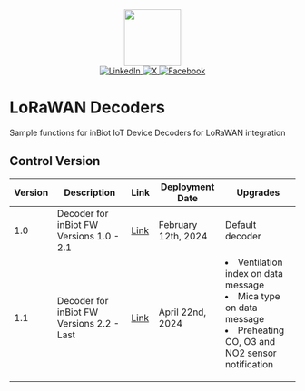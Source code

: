<div id="header" align="center">
  <img src="https://github.com/inBiot-dev/lora-decoders/assets/115996960/785bc6ec-1c10-465e-8f5f-3c91c01f8c28" width="100"/>
</div>
<div id="badges" align="center">
  <a href="https://www.linkedin.com/company/inbiot/">
    <img src="https://img.shields.io/badge/LinkedIn-blue?style=for-the-badge&logo=linkedin&logoColor=white" alt="LinkedIn"/>
  </a>
  <a href="https://twitter.com/inbiot_es">
    <img src="https://img.shields.io/badge/-black?style=for-the-badge&logo=X&logoColor=white" alt="X"/>
  </a>
  <a href="https://www.facebook.com/inBiot.es/">
    <img src="https://img.shields.io/badge/Facebook-blue?style=for-the-badge&logo=facebook&logoColor=white" alt="Facebook"/>
  </a>
</div>

# LoRaWAN Decoders

Sample functions for inBiot IoT Device Decoders for LoRaWAN integration

## Control Version

| Version | Description                               | Link                                                                  | Deployment Date     | Upgrades                                                                                                                                       |
| ------- | ----------------------------------------- | --------------------------------------------------------------------- | ------------------- | ---------------------------------------------------------------------------------------------------------------------------------------------- |
| 1.0     | Decoder for inBiot FW Versions 1.0 - 2.1  | [Link](https://github.com/inBiot-dev/lora-decoders/tree/develop/V1.0) | February 12th, 2024 | Default decoder
| 1.1     | Decoder for inBiot FW Versions 2.2 - Last | [Link](https://github.com/inBiot-dev/lora-decoders/tree/develop/V1.1) | April 22nd, 2024    | <dl> <li> Ventilation index on data message</li> <li> Mica type on data message </li> <li> Preheating CO, O3 and NO2 sensor notification</li> </dl> |
